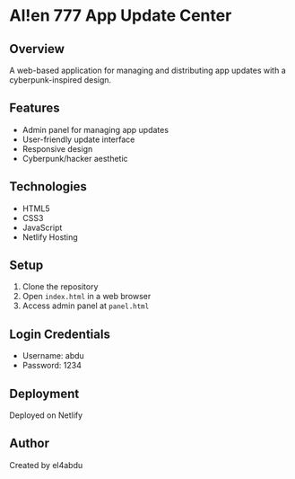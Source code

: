 # Al!en 777 App Update Center

## Overview
A web-based application for managing and distributing app updates with a cyberpunk-inspired design.

## Features
- Admin panel for managing app updates
- User-friendly update interface
- Responsive design
- Cyberpunk/hacker aesthetic

## Technologies
- HTML5
- CSS3
- JavaScript
- Netlify Hosting

## Setup
1. Clone the repository
2. Open `index.html` in a web browser
3. Access admin panel at `panel.html`

## Login Credentials
- Username: abdu
- Password: 1234

## Deployment
Deployed on Netlify

## Author
Created by el4abdu 